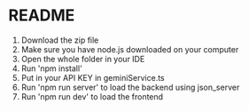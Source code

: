 # README

1) Download the zip file
2) Make sure you have node.js downloaded on your computer
3) Open the whole folder in your IDE
4) Run 'npm install'
5) Put in your API KEY in geminiService.ts
6) Run 'npm run server' to load the backend using json_server
7) Run 'npm run dev' to load the frontend

